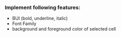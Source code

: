 ### Implement following features:

-   BUI (bold, underline, italic)
-   Font Family
-   background and foreground color of selected cell
